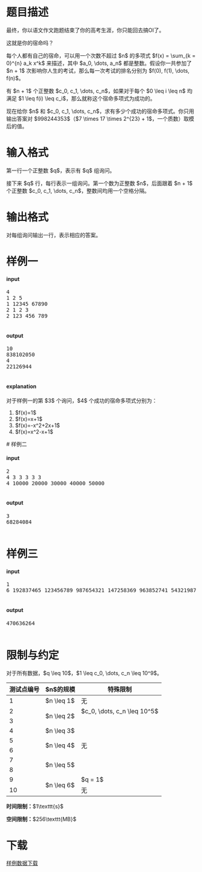 # 题目描述

<p>最终，你以语文作文跑题结束了你的高考生涯，你只能回去搞OI了。</p>
<p>这就是你的宿命吗？</p>
<p>每个人都有自己的宿命，可以用一个次数不超过 $n$ 的多项式 $f(x) = \sum_{k = 0}^{n} a_k x^k$ 来描述，其中 $a_0, \dots, a_n$ 都是整数。假设你一共参加了 $n + 1$ 次影响你人生的考试，那么每一次考试的排名分别为 $f(0), f(1), \dots, f(n)$。</p>
<p>有 $n + 1$ 个正整数 $c_0, c_1, \dots, c_n$，如果对于每个 $0 \leq i \leq n$ 均满足 $1 \leq f(i) \leq c_i$，那么就称这个宿命多项式为成功的。</p>
<p>现在给你 $n$ 和 $c_0, c_1, \dots, c_n$，求有多少个成功的宿命多项式。你只用输出答案对 $998244353$（$7 \times 17 \times 2^{23} + 1$，一个质数）取模后的值。</p>

# 输入格式


<p>第一行一个正整数 $q$，表示有 $q$ 组询问。</p>
<p>接下来 $q$ 行，每行表示一组询问。第一个数为正整数 $n$，后面跟着 $n + 1$ 个正整数 $c_0, c_1, \dots, c_n$，整数间均用一个空格分隔。</p>

# 输出格式


<p>对每组询问输出一行，表示相应的答案。</p>

# 样例一


<h4>input</h4>
<pre>4
1 2 5
1 12345 67890
2 1 2 3
2 123 456 789

</pre>

<h4>output</h4>
<pre>10
838102050
4
22126944

</pre>

<h4>explanation</h4>
<p>对于样例一的第 $3$ 个询问，$4$ 个成功的宿命多项式分别为：</p>
<ol><li>$f(x)=1$</li>
<li>$f(x)=x+1$</li>
<li>$f(x)=-x^2+2x+1$</li>
<li>$f(x)=x^2-x+1$</li>
</ol>
# 样例二


<h4>input</h4>
<pre>2
4 3 3 3 3 3
4 10000 20000 30000 40000 50000

</pre>

<h4>output</h4>
<pre>3
68284084

</pre>


# 样例三


<h4>input</h4>
<pre>1
6 192837465 123456789 987654321 147258369 963852741 543219876 987651234

</pre>

<h4>output</h4>
<pre>470636264

</pre>


# 限制与约定


<p>对于所有数据，$q \leq 10$，$1 \leq c_0, \dots, c_n \leq 10^9$。</p>
<div class="table-responsive">
<table class="table table-bordered table-text-center table-vertical-middle"><thead><tr><th>测试点编号</th>
<th>$n$的规模</th>
<th>特殊限制</th>
</tr></thead><tbody><tr><td>1</td><td>$n \leq 1$</td><td>无</td></tr><tr><td>2</td><td rowspan="2">$n \leq 2$</td><td>$c_0, \dots, c_n \leq 10^5$</td></tr><tr><td>3</td><td rowspan="6">无</td></tr><tr><td>4</td><td>$n \leq 3$</td></tr><tr><td>5</td><td rowspan="2">$n \leq 4$</td></tr><tr><td>6</td></tr><tr><td>7</td><td rowspan="2">$n \leq 5$</td></tr><tr><td>8</td></tr><tr><td>9</td><td rowspan="2">$n \leq 6$</td><td>$q = 1$</td></tr><tr><td>10</td><td>无</td></tr></tbody></table></div>

<p><strong>时间限制：</strong>$1\texttt{s}$</p>
<p><strong>空间限制：</strong>$256\texttt{MB}$</p>

# 下载


<p><a href="/download.php?type=problem&amp;id=120">样例数据下载</a></p>
